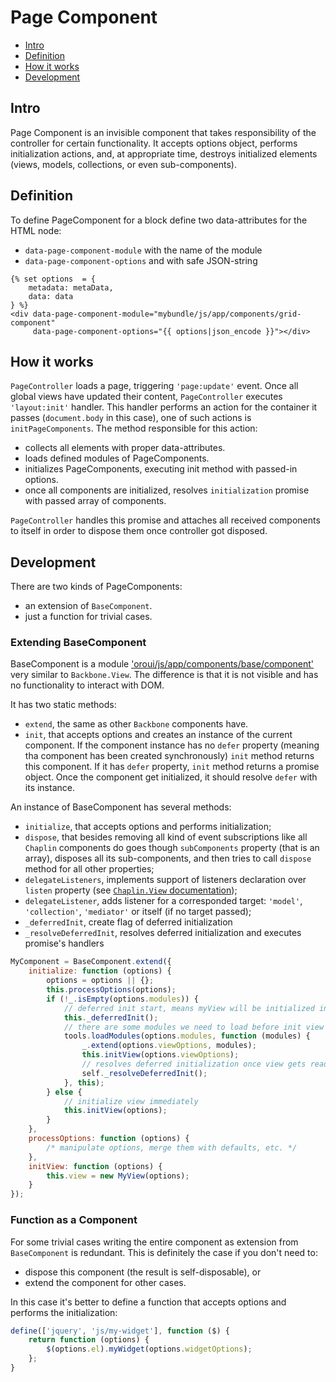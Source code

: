 Page Component
==============

 * [Intro](#intro)
 * [Definition](#definition)
 * [How it works](#definition)
 * [Development](#development)

## Intro
Page Component is an invisible component that takes responsibility of the controller for certain functionality. It accepts options object, performs initialization actions, and, at appropriate time, destroys initialized elements (views, models, collections, or even sub-components).

## Definition
To define PageComponent for a block define two data-attributes for the HTML node:

 - `data-page-component-module` with the name of the module
 - `data-page-component-options` and with safe JSON-string

```twig
{% set options  = {
    metadata: metaData,
    data: data
} %}
<div data-page-component-module="mybundle/js/app/components/grid-component"
     data-page-component-options="{{ options|json_encode }}"></div>
```

## How it works

`PageController` loads a page, triggering `'page:update'` event. Once all global views have updated their content, `PageController` executes `'layout:init'` handler. This handler performs an action for the container it passes (`document.body` in this case), one of such actions is `initPageComponents`. The method responsible for this action:

 - collects all elements with proper data-attributes.
 - loads defined modules of PageComponents.
 - initializes PageComponents, executing init method with passed-in options.
 - once all components are initialized, resolves `initialization` promise with passed array of components.

`PageController` handles this promise and attaches all received components to itself in order to dispose them once controller got disposed.

## Development
There are two kinds of PageComponents:

 - an extension of `BaseComponent`.
 - just a function for trivial cases.

### Extending BaseComponent
BaseComponent is a module ['oroui/js/app/components/base/component'](../../public/js/app/components/base/component.js) very similar to `Backbone.View`. The difference is that it is not visible and has no functionality to interact with DOM.

It has two static methods:

 - `extend`, the same as other `Backbone` components have.
 - `init`, that accepts options and creates an instance of the current component. If the component instance has no `defer` property (meaning tha component has been created synchronously) `init` method returns this component. If it has `defer` property, `init` method returns a promise object. Once the component get initialized, it should resolve `defer` with its instance.

An instance of BaseComponent has several methods:

 - `initialize`, that accepts options and performs initialization;
 - `dispose`, that besides removing all kind of event subscriptions like all `Chaplin` components do goes though `subComponents` property (that is an array), disposes all its sub-components, and then tries to call `dispose` method for all other properties;
 - `delegateListeners`, implements support of listeners declaration over `listen` property (see [`Chaplin.View` documentation](http://docs.chaplinjs.org/chaplin.view.html#toc_5));
 - `delegateListener`, adds listener for a corresponded target: `'model'`, `'collection'`, `'mediator'` or itself (if no target passed);
 - `_deferredInit`, create flag of deferred initialization
 - `_resolveDeferredInit`, resolves deferred initialization and executes promise's handlers

```javascript
MyComponent = BaseComponent.extend({
    initialize: function (options) {
        options = options || {};
        this.processOptions(options);
        if (!_.isEmpty(options.modules)) {
            // deferred init start, means myView will be initialized in async way
            this._deferredInit();
            // there are some modules we need to load before init view
            tools.loadModules(options.modules, function (modules) {
                _.extend(options.viewOptions, modules);
                this.initView(options.viewOptions);
                // resolves deferred initialization once view gets ready
                self._resolveDeferredInit();
            }, this);
        } else {
            // initialize view immediately
            this.initView(options);
        }
    },
    processOptions: function (options) {
        /* manipulate options, merge them with defaults, etc. */
    },
    initView: function (options) {
        this.view = new MyView(options);
    }
});
```

### Function as a Component
For some trivial cases writing the entire component as extension from `BaseComponent` is redundant. This is definitely the case if you don't need to:

 - dispose this component (the result is self-disposable), or
 - extend the component for other cases.

In this case it's better to define a function that accepts options and performs the initialization:

```javascript
define(['jquery', 'js/my-widget'], function ($) {
    return function (options) {
        $(options.el).myWidget(options.widgetOptions);
    };
}
```
